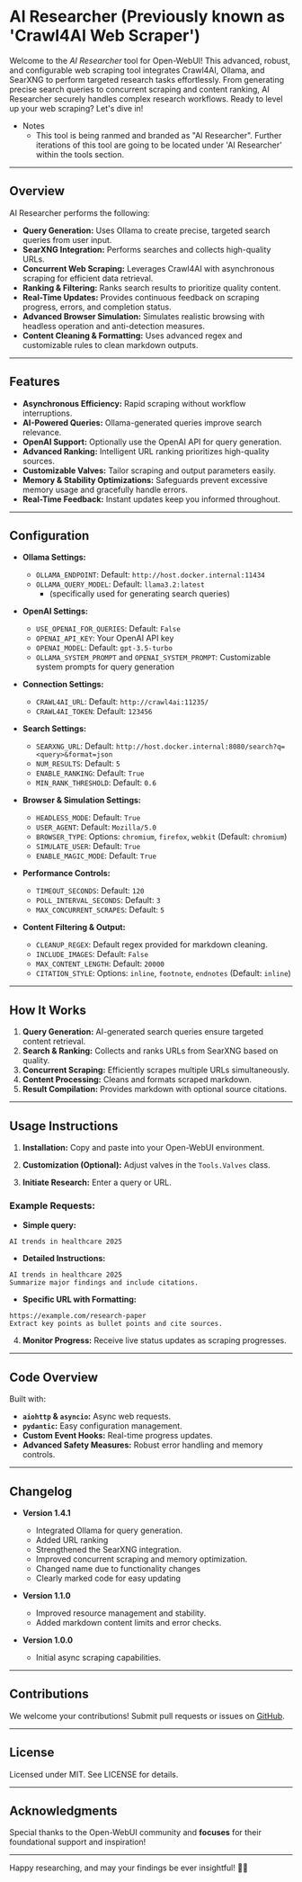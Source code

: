 # AI Researcher (Previously known as 'Crawl4AI Web Scraper')

Welcome to the *AI Researcher* tool for Open-WebUI! This advanced, robust, and configurable web scraping tool integrates Crawl4AI, Ollama, and SearXNG to perform targeted research tasks effortlessly. From generating precise search queries to concurrent scraping and content ranking, AI Researcher securely handles complex research workflows. Ready to level up your web scraping? Let's dive in!  
  - Notes
     - This tool is being ranmed and branded as "AI Researcher". Further iterations of this tool are going to be located under 'AI Researcher' within the tools section.

---

## Overview

AI Researcher performs the following:
- **Query Generation:** Uses Ollama to create precise, targeted search queries from user input.
- **SearXNG Integration:** Performs searches and collects high-quality URLs.
- **Concurrent Web Scraping:** Leverages Crawl4AI with asynchronous scraping for efficient data retrieval.
- **Ranking & Filtering:** Ranks search results to prioritize quality content.
- **Real-Time Updates:** Provides continuous feedback on scraping progress, errors, and completion status.
- **Advanced Browser Simulation:** Simulates realistic browsing with headless operation and anti-detection measures.
- **Content Cleaning & Formatting:** Uses advanced regex and customizable rules to clean markdown outputs.

---

## Features

- **Asynchronous Efficiency:** Rapid scraping without workflow interruptions.
- **AI-Powered Queries:** Ollama-generated queries improve search relevance.
- **OpenAI Support:** Optionally use the OpenAI API for query generation.
- **Advanced Ranking:** Intelligent URL ranking prioritizes high-quality sources.
- **Customizable Valves:** Tailor scraping and output parameters easily.
- **Memory & Stability Optimizations:** Safeguards prevent excessive memory usage and gracefully handle errors.
- **Real-Time Feedback:** Instant updates keep you informed throughout.

---

## Configuration

- **Ollama Settings:**
  - `OLLAMA_ENDPOINT`: Default: `http://host.docker.internal:11434`
  - `OLLAMA_QUERY_MODEL`: Default: `llama3.2:latest`
    - (specifically used for generating search queries)
- **OpenAI Settings:**
  - `USE_OPENAI_FOR_QUERIES`: Default: `False`
  - `OPENAI_API_KEY`: Your OpenAI API key
  - `OPENAI_MODEL`: Default: `gpt-3.5-turbo`
  - `OLLAMA_SYSTEM_PROMPT` and `OPENAI_SYSTEM_PROMPT`: Customizable system prompts for query generation

- **Connection Settings:**  
  - `CRAWL4AI_URL`: Default: `http://crawl4ai:11235/`
  - `CRAWL4AI_TOKEN`: Default: `123456`

- **Search Settings:**
  - `SEARXNG_URL`: Default: `http://host.docker.internal:8080/search?q=<query>&format=json`
  - `NUM_RESULTS`: Default: `5`
  - `ENABLE_RANKING`: Default: `True`
  - `MIN_RANK_THRESHOLD`: Default: `0.6`

- **Browser & Simulation Settings:**  
  - `HEADLESS_MODE`: Default: `True`
  - `USER_AGENT`: Default: `Mozilla/5.0`
  - `BROWSER_TYPE`: Options: `chromium`, `firefox`, `webkit` (Default: `chromium`)
  - `SIMULATE_USER`: Default: `True`
  - `ENABLE_MAGIC_MODE`: Default: `True`

- **Performance Controls:**  
  - `TIMEOUT_SECONDS`: Default: `120`
  - `POLL_INTERVAL_SECONDS`: Default: `3`
  - `MAX_CONCURRENT_SCRAPES`: Default: `5`

- **Content Filtering & Output:**
  - `CLEANUP_REGEX`: Default regex provided for markdown cleaning.
  - `INCLUDE_IMAGES`: Default: `False`
  - `MAX_CONTENT_LENGTH`: Default: `20000`
  - `CITATION_STYLE`: Options: `inline`, `footnote`, `endnotes` (Default: `inline`)

---

## How It Works

1. **Query Generation:** AI-generated search queries ensure targeted content retrieval.
2. **Search & Ranking:** Collects and ranks URLs from SearXNG based on quality.
3. **Concurrent Scraping:** Efficiently scrapes multiple URLs simultaneously.
4. **Content Processing:** Cleans and formats scraped markdown.
5. **Result Compilation:** Provides markdown with optional source citations.

---

## Usage Instructions

1. **Installation:** Copy and paste into your Open-WebUI environment.

2. **Customization (Optional):** Adjust valves in the `Tools.Valves` class.

3. **Initiate Research:** Enter a query or URL.

### Example Requests:

- **Simple query:**
```
AI trends in healthcare 2025
```

- **Detailed Instructions:**
```
AI trends in healthcare 2025
Summarize major findings and include citations.
```

- **Specific URL with Formatting:**
```
https://example.com/research-paper
Extract key points as bullet points and cite sources.
```

4. **Monitor Progress:** Receive live status updates as scraping progresses.

---

## Code Overview

Built with:
- **`aiohttp` & `asyncio`:** Async web requests.
- **`pydantic`:** Easy configuration management.
- **Custom Event Hooks:** Real-time progress updates.
- **Advanced Safety Measures:** Robust error handling and memory controls.

---

## Changelog

- **Version 1.4.1**
  - Integrated Ollama for query generation.
  - Added URL ranking
  - Strengthened the SearXNG integration.
  - Improved concurrent scraping and memory optimization.
  - Changed name due to functionality changes
  - Clearly marked code for easy updating

- **Version 1.1.0**
  - Improved resource management and stability.
  - Added markdown content limits and error checks.

- **Version 1.0.0**
  - Initial async scraping capabilities.

---

## Contributions

We welcome your contributions! Submit pull requests or issues on [GitHub](https://github.com/BrandXX/open-webui/).

---

## License

Licensed under MIT. See LICENSE for details.

---

## Acknowledgments

Special thanks to the Open-WebUI community and **focuses** for their foundational support and inspiration!

---

Happy researching, and may your findings be ever insightful! 🚀😄


